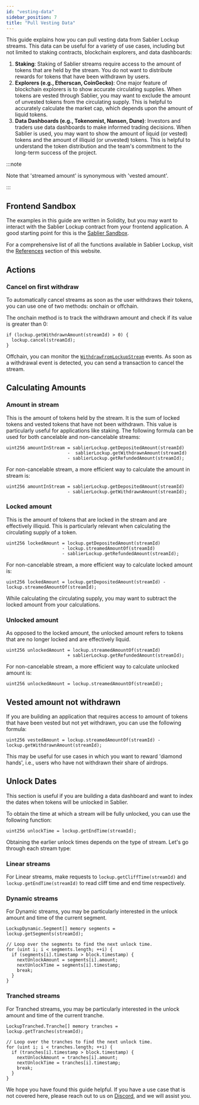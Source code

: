 ```yaml
---
id: "vesting-data"
sidebar_position: 7
title: "Pull Vesting Data"
---
```


This guide explains how you can pull vesting data from Sablier Lockup streams. This data can be useful for a variety of
use cases, including but not limited to staking contracts, blockchain explorers, and data dashboards:

1. **Staking**: Staking of Sablier streams require access to the amount of tokens that are held by the stream. You do
   not want to distribute rewards for tokens that have been withdrawn by users.
2. **Explorers (e.g., Etherscan, CoinGecko)**: One major feature of blockchain explorers is to show accurate circulating
   supplies. When tokens are vested through Sablier, you may want to exclude the amount of unvested tokens from the
   circulating supply. This is helpful to accurately calculate the market cap, which depends upon the amount of liquid
   tokens.
3. **Data Dashboards (e.g., Tokenomist, Nansen, Dune)**: Investors and traders use data dashboards to make informed
   trading decisions. When Sablier is used, you may want to show the amount of liquid (or vested) tokens and the amount
   of illiquid (or unvested) tokens. This is helpful to understand the token distribution and the team's commitment to
   the long-term success of the project.

:::note

Note that 'streamed amount' is synonymous with 'vested amount'.

:::

## Frontend Sandbox

The examples in this guide are written in Solidity, but you may want to interact with the Sablier Lockup contract from
your frontend application. A good starting point for this is the
[Sablier Sandbox](https://github.com/sablier-labs/sandbox).

For a comprehensive list of all the functions available in Sablier Lockup, visit the [References](/reference/overview)
section of this website.

## Actions

### Cancel on first withdraw

To automatically cancel streams as soon as the user withdraws their tokens, you can use one of two methods: onchain or
offchain.

The onchain method is to track the withdrawn amount and check if its value is greater than 0:

```solidity
if (lockup.getWithdrawnAmount(streamId) > 0) {
  lockup.cancel(streamId);
}
```

Offchain, you can monitor the
[`WithdrawFromLockupStream`](/reference/lockup/contracts/interfaces/interface.ISablierLockup) events. As soon as a
withdrawal event is detected, you can send a transaction to cancel the stream.

## Calculating Amounts

### Amount in stream

This is the amount of tokens held by the stream. It is the sum of locked tokens and vested tokens that have not been
withdrawn. This value is particularly useful for applications like staking. The following formula can be used for both
cancelable and non-cancelable streams:

```solidity
uint256 amountInStream = sablierLockup.getDepositedAmount(streamId)
                       -  sablierLockup.getWithdrawnAmount(streamId)
                       - sablierLockup.getRefundedAmount(streamId);
```

For non-cancelable stream, a more efficient way to calculate the amount in stream is:

```solidity
uint256 amountInStream = sablierLockup.getDepositedAmount(streamId)
                       - sablierLockup.getWithdrawnAmount(streamId);
```

### Locked amount

This is the amount of tokens that are locked in the stream and are effectively illiquid. This is particularly relevant
when calculating the circulating supply of a token.

```solidity
uint256 lockedAmount = lockup.getDepositedAmount(streamId)
                     - lockup.streamedAmountOf(streamId)
                     - sablierLockup.getRefundedAmount(streamId);
```

For non-cancelable stream, a more efficient way to calculate locked amount is:

```solidity
uint256 lockedAmount = lockup.getDepositedAmount(streamId) - lockup.streamedAmountOf(streamId);
```

While calculating the circulating supply, you may want to subtract the locked amount from your calculations.

### Unlocked amount

As opposed to the locked amount, the unlocked amount refers to tokens that are no longer locked and are effectively
liquid.

```solidity
uint256 unlockedAmount = lockup.streamedAmountOf(streamId)
                       + sablierLockup.getRefundedAmount(streamId);
```

For non-cancelable stream, a more efficient way to calculate unlocked amount is:

```solidity
uint256 unlockedAmount = lockup.streamedAmountOf(streamId);
```

## Vested amount not withdrawn

If you are building an application that requires access to amount of tokens that have been vested but not yet withdrawn,
you can use the following formula:

```solidity
uint256 vestedAmount = lockup.streamedAmountOf(streamId) - lockup.getWithdrawnAmount(streamId);
```

This may be useful for use cases in which you want to reward 'diamond hands', i.e., users who have not withdrawn their
share of airdrops.

## Unlock Dates

This section is useful if you are building a data dashboard and want to index the dates when tokens will be unlocked in
Sablier.

To obtain the time at which a stream will be fully unlocked, you can use the following function:

```solidity
uint256 unlockTime = lockup.getEndTime(streamId);
```

Obtaining the earlier unlock times depends on the type of stream. Let's go through each stream type:

### Linear streams

For Linear streams, make requests to `lockup.getCliffTime(streamId)` and `lockup.getEndTime(streamId)` to read cliff
time and end time respectively.

### Dynamic streams

For Dynamic streams, you may be particularly interested in the unlock amount and time of the current segment.

```solidity
LockupDynamic.Segment[] memory segments = lockup.getSegments(streamId);

// Loop over the segments to find the next unlock time.
for (uint i; i < segments.length; ++i) {
  if (segments[i].timestamp > block.timestamp) {
    nextUnlockAmount = segments[i].amount;
    nextUnlockTime = segments[i].timestamp;
    break;
  }
}
```

### Tranched streams

For Tranched streams, you may be particularly interested in the unlock amount and time of the current tranche.

```solidity
LockupTranched.Tranche[] memory tranches = lockup.getTranches(streamId);

// Loop over the tranches to find the next unlock time.
for (uint i; i < tranches.length; ++i) {
  if (tranches[i].timestamp > block.timestamp) {
    nextUnlockAmount = tranches[i].amount;
    nextUnlockTime = tranches[i].timestamp;
    break;
  }
}
```

We hope you have found this guide helpful. If you have a use case that is not covered here, please reach out to us on
[Discord](https://discord.sablier.com), and we will assist you.
